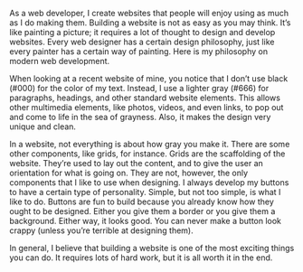 As a web developer, I create websites that people will enjoy using as much as I do making them. Building a website is not as easy as you may think. It’s like painting a picture; it requires a lot of thought to design and develop websites. Every web designer has a certain design philosophy, just like every painter has a certain way of painting. Here is my philosophy on modern web development.

When looking at a recent website of mine, you notice that I don’t use black (#000) for the color of my text. Instead, I use a lighter gray (#666) for paragraphs, headings, and other standard website elements. This allows other multimedia elements, like photos, videos, and even links, to pop out and come to life in the sea of grayness. Also, it makes the design very unique and clean.

In a website, not everything is about how gray you make it. There are some other components, like grids, for instance. Grids are the scaffolding of the website. They’re used to lay out the content, and to give the user an orientation for what is going on. They are not, however, the only components that I like to use when designing. I always develop my buttons to have a certain type of personality. Simple, but not too simple, is what I like to do. Buttons are fun to build because you already know how they ought to be designed. Either you give them a border or you give them a background. Either way, it looks good. You can never make a button look crappy (unless you’re terrible at designing them).

In general, I believe that building a website is one of the most exciting things you can do. It requires lots of hard work, but it is all worth it in the end.
